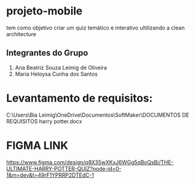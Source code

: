 # projeto-mobile
tem como  objetivo criar um quiz temático e interativo
ultilizando a clean architecture
## Integrantes do Grupo
1. Ana Beatriz Souza Leimig de Oliveira
2. Maria Heloysa Cunha dos Santos

# Levantamento de requisitos:

C:\Users\Bia Leimig\OneDrive\Documentos\SoftMaker\DOCUMENTOS DE REQUISITOS harry potter.docx

# FIGMA LINK
https://www.figma.com/design/q8X35wXKxJ6WGg5qBoQsBi/THE-ULTIMATE-HARRY-POTTER-QUIZ?node-id=0-1&m=dev&t=49rF1YPRRP2DTEdC-1

